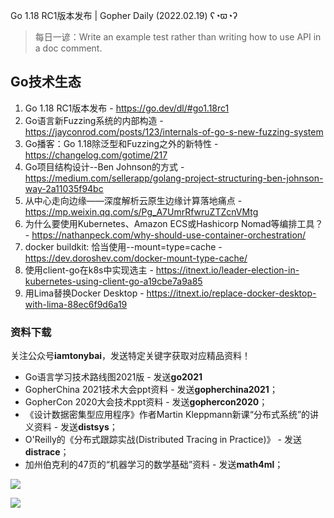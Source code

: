 Go 1.18 RC1版本发布 | Gopher Daily (2022.02.19) ʕ◔ϖ◔ʔ

>每日一谚：Write an example test rather than writing how to use API in a doc comment.

## Go技术生态

1. Go 1.18 RC1版本发布 - https://go.dev/dl/#go1.18rc1
2. Go语言新Fuzzing系统的内部构造 - https://jayconrod.com/posts/123/internals-of-go-s-new-fuzzing-system
3. Go播客：Go 1.18除泛型和Fuzzing之外的新特性 - https://changelog.com/gotime/217
4. Go项目结构设计--Ben Johnson的方式 - https://medium.com/sellerapp/golang-project-structuring-ben-johnson-way-2a11035f94bc
5. 从中心走向边缘——深度解析云原生边缘计算落地痛点 - https://mp.weixin.qq.com/s/Pg_A7UmrRfwruZTZcnVMtg
6. 为什么要使用Kubernetes、Amazon ECS或Hashicorp Nomad等编排工具？ - https://nathanpeck.com/why-should-use-container-orchestration/
7. docker buildkit: 恰当使用--mount=type=cache - https://dev.doroshev.com/docker-mount-type-cache/
8. 使用client-go在k8s中实现选主 - https://itnext.io/leader-election-in-kubernetes-using-client-go-a19cbe7a9a85
9. 用Lima替换Docker Desktop - https://itnext.io/replace-docker-desktop-with-lima-88ec6f9d6a19

### 资料下载

关注公众号**iamtonybai**，发送特定关键字获取对应精品资料！

* Go语言学习技术路线图2021版 - 发送**go2021**
* GopherChina 2021技术大会ppt资料 - 发送**gopherchina2021**；
* GopherCon 2020大会技术ppt资料 - 发送**gophercon2020**；
* 《设计数据密集型应用程序》作者Martin Kleppmann新课“分布式系统”的讲义资料 - 发送**distsys**；
* O'Reilly的《分布式跟踪实战(Distributed Tracing in Practice)》 - 发送**distrace**；
* 加州伯克利的47页的“机器学习的数学基础”资料 - 发送**math4ml**；

![](https://mmbiz.qpic.cn/mmbiz_png/cH6WzfQ94mb54jsFJZ3Knmz8obUsf3PBShthmdSw5E01TcYmUReGkj0BWpxHak1HlnlzHvLmKax53YSGr7aNlA/0?wx_fmt=png)

![](https://mmbiz.qpic.cn/mmbiz_png/cH6WzfQ94mb54jsFJZ3Knmz8obUsf3PBrSoqeMvoWCticN2cpU64fJ0FYQdXJhP7ia7WRh8628uOAsQYeE2NibRRw/0?wx_fmt=png)


